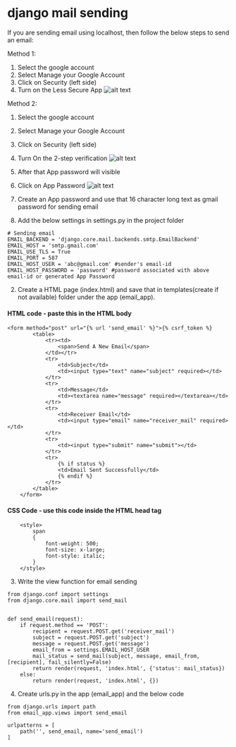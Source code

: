 # django mail sending

If you are sending email using localhost, then follow the below steps to send an email:

Method 1:

1. Select the google account
2. Select Manage your Google Account
3. Click on Security (left side)
4. Turn on the Less Secure App
   ![alt text](http://images/gmail_less_secure_app.png)

Method 2:
1. Select the google account
2. Select Manage your Google Account
3. Click on Security (left side)
4. Turn On the 2-step verification
   ![alt text](http://images/gmail_2_step_verification.png)
5. After that App password will visible
6. Click on App Password
   ![alt text](http://images/app_password.png)
7. Create an App password and use that 16 character long text as gmail password for sending email

1. Add the below settings in settings.py in the project folder
```
# Sending email
EMAIL_BACKEND = 'django.core.mail.backends.smtp.EmailBackend'
EMAIL_HOST = 'smtp.gmail.com'
EMAIL_USE_TLS = True
EMAIL_PORT = 587
EMAIL_HOST_USER = 'abc@gmail.com' #sender's email-id
EMAIL_HOST_PASSWORD = 'password' #password associated with above email-id or generated App Password
```

2. Create a HTML page (index.html) and save that in templates(create if not available) folder under the app (email_app). 
#### HTML code - paste this in the HTML body
```
<form method="post" url="{% url 'send_email' %}">{% csrf_token %}
        <table>
            <tr><td>
                <span>Send A New Email</span>
            </td></tr>
            <tr>
                <td>Subject</td>
                <td><input type="text" name="subject" required></td>
            </tr>
            <tr>
                <td>Message</td>
                <td><textarea name="message" required></textarea></td>
            </tr>
            <tr>
                <td>Receiver Email</td>
                <td><input type="email" name="receiver_mail" required></td>
            </tr>
            <tr>
                <td><input type="submit" name="submit"></td>
            </tr>
            <tr>
                {% if status %}
                <td>Email Sent Successfully</td>
                {% endif %}
            </tr>
        </table>
    </form>
```

#### CSS Code - use this code inside the HTML head tag
```
    <style>
        span
        {
            font-weight: 500;
            font-size: x-large;
            font-style: italic;
        }
    </style>
```
3. Write the view function for email sending
```
from django.conf import settings
from django.core.mail import send_mail


def send_email(request):
    if request.method == 'POST':
        recipient = request.POST.get('receiver_mail')
        subject = request.POST.get('subject')
        message = request.POST.get('message')
        email_from = settings.EMAIL_HOST_USER
        mail_status = send_mail(subject, message, email_from, [recipient], fail_silently=False)
        return render(request, 'index.html', {'status': mail_status})
    else:
        return render(request, 'index.html', {})
 ```
4. Create urls.py in the app (email_app) and the below code
```
from django.urls import path
from email_app.views import send_email

urlpatterns = [
    path('', send_email, name='send_email')
]
```